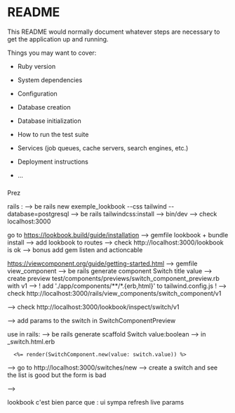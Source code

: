 # README

This README would normally document whatever steps are necessary to get the
application up and running.

Things you may want to cover:

* Ruby version

* System dependencies

* Configuration

* Database creation

* Database initialization

* How to run the test suite

* Services (job queues, cache servers, search engines, etc.)

* Deployment instructions

* ...


#####

Prez

rails :
--> be rails new exemple_lookbook --css tailwind --database=postgresql
--> be rails tailwindcss:install
--> bin/dev
--> check localhost:3000

go to https://lookbook.build/guide/installation
--> gemfile lookbook + bundle install
--> add lookbook to routes
--> check http://localhost:3000/lookbook is ok
--> bonus add gem listen and actioncable

https://viewcomponent.org/guide/getting-started.html
--> gemfile view_component
--> be rails generate component Switch title value
--> create preview test/components/previews/switch_component_preview.rb with v1
--> ! add './app/components/**/*.{erb,html}' to tailwind.config.js !
--> check http://localhost:3000/rails/view_components/switch_component/v1

--> check http://localhost:3000/lookbook/inspect/switch/v1

--> add params to the switch in SwitchComponentPreview

use in rails:
--> be rails generate scaffold Switch value:boolean
--> in _switch.html.erb 
```
  <%= render(SwitchComponent.new(value: switch.value)) %>
```
--> go to http://localhost:3000/switches/new
--> create a switch and see the list is good but the form is bad

--> 




lookbook c'est bien parce que :
ui sympa 
refresh live
params 

